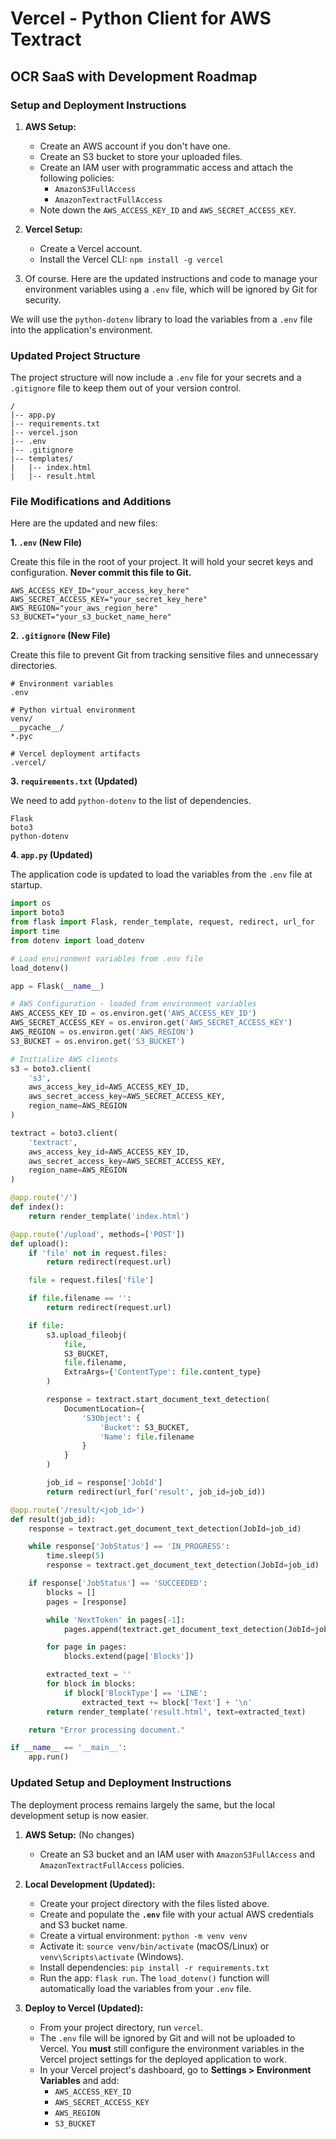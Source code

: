 # Vercel - Python Client for AWS Textract
## OCR SaaS with Development Roadmap

### Setup and Deployment Instructions

1.  **AWS Setup:**
    *   Create an AWS account if you don't have one.
    *   Create an S3 bucket to store your uploaded files.
    *   Create an IAM user with programmatic access and attach the following policies:
        *   `AmazonS3FullAccess`
        *   `AmazonTextractFullAccess`
    *   Note down the `AWS_ACCESS_KEY_ID` and `AWS_SECRET_ACCESS_KEY`.

2.  **Vercel Setup:**
    *   Create a Vercel account.
    *   Install the Vercel CLI: `npm install -g vercel`

3.  Of course. Here are the updated instructions and code to manage your environment variables using a `.env` file, which will be ignored by Git for security.

We will use the `python-dotenv` library to load the variables from a `.env` file into the application's environment.

### Updated Project Structure

The project structure will now include a `.env` file for your secrets and a `.gitignore` file to keep them out of your version control.

```
/
|-- app.py
|-- requirements.txt
|-- vercel.json
|-- .env
|-- .gitignore
|-- templates/
|   |-- index.html
|   |-- result.html
```

### File Modifications and Additions

Here are the updated and new files:

**1. `.env` (New File)**

Create this file in the root of your project. It will hold your secret keys and configuration. **Never commit this file to Git.**

```
AWS_ACCESS_KEY_ID="your_access_key_here"
AWS_SECRET_ACCESS_KEY="your_secret_key_here"
AWS_REGION="your_aws_region_here"
S3_BUCKET="your_s3_bucket_name_here"
```

**2. `.gitignore` (New File)**

Create this file to prevent Git from tracking sensitive files and unnecessary directories.

```
# Environment variables
.env

# Python virtual environment
venv/
__pycache__/
*.pyc

# Vercel deployment artifacts
.vercel/
```

**3. `requirements.txt` (Updated)**

We need to add `python-dotenv` to the list of dependencies.

```
Flask
boto3
python-dotenv
```

**4. `app.py` (Updated)**

The application code is updated to load the variables from the `.env` file at startup.

```python
import os
import boto3
from flask import Flask, render_template, request, redirect, url_for
import time
from dotenv import load_dotenv

# Load environment variables from .env file
load_dotenv()

app = Flask(__name__)

# AWS Configuration - loaded from environment variables
AWS_ACCESS_KEY_ID = os.environ.get('AWS_ACCESS_KEY_ID')
AWS_SECRET_ACCESS_KEY = os.environ.get('AWS_SECRET_ACCESS_KEY')
AWS_REGION = os.environ.get('AWS_REGION')
S3_BUCKET = os.environ.get('S3_BUCKET')

# Initialize AWS clients
s3 = boto3.client(
    's3',
    aws_access_key_id=AWS_ACCESS_KEY_ID,
    aws_secret_access_key=AWS_SECRET_ACCESS_KEY,
    region_name=AWS_REGION
)

textract = boto3.client(
    'textract',
    aws_access_key_id=AWS_ACCESS_KEY_ID,
    aws_secret_access_key=AWS_SECRET_ACCESS_KEY,
    region_name=AWS_REGION
)

@app.route('/')
def index():
    return render_template('index.html')

@app.route('/upload', methods=['POST'])
def upload():
    if 'file' not in request.files:
        return redirect(request.url)

    file = request.files['file']

    if file.filename == '':
        return redirect(request.url)

    if file:
        s3.upload_fileobj(
            file,
            S3_BUCKET,
            file.filename,
            ExtraArgs={'ContentType': file.content_type}
        )

        response = textract.start_document_text_detection(
            DocumentLocation={
                'S3Object': {
                    'Bucket': S3_BUCKET,
                    'Name': file.filename
                }
            }
        )

        job_id = response['JobId']
        return redirect(url_for('result', job_id=job_id))

@app.route('/result/<job_id>')
def result(job_id):
    response = textract.get_document_text_detection(JobId=job_id)

    while response['JobStatus'] == 'IN_PROGRESS':
        time.sleep(5)
        response = textract.get_document_text_detection(JobId=job_id)

    if response['JobStatus'] == 'SUCCEEDED':
        blocks = []
        pages = [response]

        while 'NextToken' in pages[-1]:
            pages.append(textract.get_document_text_detection(JobId=job_id, NextToken=pages[-1]['NextToken']))

        for page in pages:
            blocks.extend(page['Blocks'])

        extracted_text = ''
        for block in blocks:
            if block['BlockType'] == 'LINE':
                extracted_text += block['Text'] + '\n'
        return render_template('result.html', text=extracted_text)

    return "Error processing document."

if __name__ == '__main__':
    app.run()
```

### Updated Setup and Deployment Instructions

The deployment process remains largely the same, but the local development setup is now easier.

1.  **AWS Setup:** (No changes)
    *   Create an S3 bucket and an IAM user with `AmazonS3FullAccess` and `AmazonTextractFullAccess` policies.

2.  **Local Development (Updated):**
    *   Create your project directory with the files listed above.
    *   Create and populate the **`.env`** file with your actual AWS credentials and S3 bucket name.
    *   Create a virtual environment: `python -m venv venv`
    *   Activate it: `source venv/bin/activate` (macOS/Linux) or `venv\Scripts\activate` (Windows).
    *   Install dependencies: `pip install -r requirements.txt`
    *   Run the app: `flask run`. The `load_dotenv()` function will automatically load the variables from your `.env` file.

3.  **Deploy to Vercel (Updated):**
    *   From your project directory, run `vercel`.
    *   The `.env` file will be ignored by Git and will not be uploaded to Vercel. You **must** still configure the environment variables in the Vercel project settings for the deployed application to work.
    *   In your Vercel project's dashboard, go to **Settings > Environment Variables** and add:
        *   `AWS_ACCESS_KEY_ID`
        *   `AWS_SECRET_ACCESS_KEY`
        *   `AWS_REGION`
        *   `S3_BUCKET`